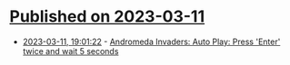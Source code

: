 # [Published on 2023-03-11](index.md)

* [2023-03-11, 19:01:22](https://lobste.rs/s/u5twdx/andromeda_invaders_auto_play_press_enter) - [Andromeda Invaders: Auto Play: Press 'Enter' twice and wait 5 seconds](https://susam.net/invaders.html)
